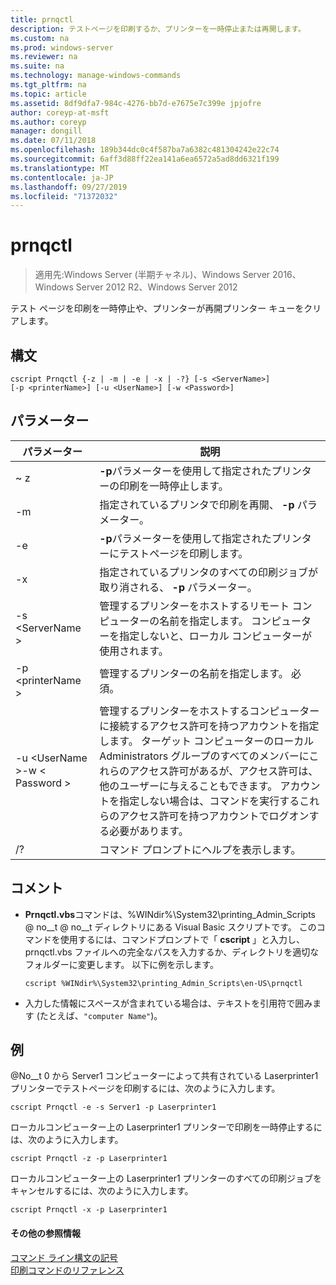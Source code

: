 ```yaml
---
title: prnqctl
description: テストページを印刷するか、プリンターを一時停止または再開します。
ms.custom: na
ms.prod: windows-server
ms.reviewer: na
ms.suite: na
ms.technology: manage-windows-commands
ms.tgt_pltfrm: na
ms.topic: article
ms.assetid: 8df9dfa7-984c-4276-bb7d-e7675e7c399e jpjofre
author: coreyp-at-msft
ms.author: coreyp
manager: dongill
ms.date: 07/11/2018
ms.openlocfilehash: 189b344dc0c4f587ba7a6382c481304242e22c74
ms.sourcegitcommit: 6aff3d88ff22ea141a6ea6572a5ad8dd6321f199
ms.translationtype: MT
ms.contentlocale: ja-JP
ms.lasthandoff: 09/27/2019
ms.locfileid: "71372032"
---
```

# <a name="prnqctl"></a>prnqctl

>適用先:Windows Server (半期チャネル)、Windows Server 2016、Windows Server 2012 R2、Windows Server 2012

テスト ページを印刷を一時停止や、プリンターが再開プリンター キューをクリアします。  

## <a name="syntax"></a>構文  
```  
cscript Prnqctl {-z | -m | -e | -x | -?} [-s <ServerName>]   
[-p <printerName>] [-u <UserName>] [-w <Password>]  
```  
## <a name="parameters"></a>パラメーター  

|パラメーター|説明|  
|-------|--------|  
|~ z|**-p**パラメーターを使用して指定されたプリンターの印刷を一時停止します。|  
|-m|指定されているプリンタで印刷を再開、 **-p** パラメーター。|  
|-e|**-p**パラメーターを使用して指定されたプリンターにテストページを印刷します。|  
|-x|指定されているプリンタのすべての印刷ジョブが取り消される、 **-p** パラメーター。|  
|-s \<ServerName >|管理するプリンターをホストするリモート コンピューターの名前を指定します。 コンピューターを指定しないと、ローカル コンピューターが使用されます。|  
|-p \<printerName >|管理するプリンターの名前を指定します。 必須。|  
|-u \<UserName >-w \< Password >|管理するプリンターをホストするコンピューターに接続するアクセス許可を持つアカウントを指定します。 ターゲット コンピューターのローカル Administrators グループのすべてのメンバーにこれらのアクセス許可があるが、アクセス許可は、他のユーザーに与えることもできます。 アカウントを指定しない場合は、コマンドを実行するこれらのアクセス許可を持つアカウントでログオンする必要があります。|  
|/?|コマンド プロンプトにヘルプを表示します。|  

## <a name="remarks"></a>コメント  
- **Prnqctl.vbs**コマンドは、%WINdir%\System32\printing_Admin_Scripts @ no__t @ no__t ディレクトリにある Visual Basic スクリプトです。 このコマンドを使用するには、コマンドプロンプトで「 **cscript** 」と入力し、prnqctl.vbs ファイルへの完全なパスを入力するか、ディレクトリを適切なフォルダーに変更します。 以下に例を示します。  
  ```  
  cscript %WINdir%\System32\printing_Admin_Scripts\en-US\prnqctl  
  ```  
- 入力した情報にスペースが含まれている場合は、テキストを引用符で囲みます (たとえば、`"computer Name"`)。  

## <a name="BKMK_examples"></a>例  
@No__t 0 から Server1 コンピューターによって共有されている Laserprinter1 プリンターでテストページを印刷するには、次のように入力します。  
```  
cscript Prnqctl -e -s Server1 -p Laserprinter1  
```  
ローカルコンピューター上の Laserprinter1 プリンターで印刷を一時停止するには、次のように入力します。  
```  
cscript Prnqctl -z -p Laserprinter1  
```  
ローカルコンピューター上の Laserprinter1 プリンターのすべての印刷ジョブをキャンセルするには、次のように入力します。  
```  
cscript Prnqctl -x -p Laserprinter1  
```  

#### <a name="additional-references"></a>その他の参照情報  
[コマンド ライン構文の記号](command-line-syntax-key.md)  
[印刷コマンドのリファレンス](print-command-reference.md)  
